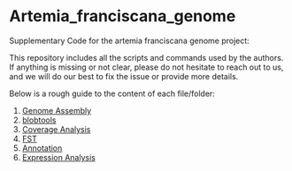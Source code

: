 # Artemia_franciscana_genome
Supplementary Code for the artemia franciscana genome project:

This repository includes all the scripts and commands used by the authors. If anything is missing or not clear, please do not hesitate to reach out to us, and we will do our best to fix the issue or provide more details.

Below is a rough guide to the content of each file/folder:

1. [Genome Assembly](https://github.com/Melkrewi/Artemia_franciscana_genome/blob/main/main_pipeline.md) 
2. [blobtools](https://github.com/Melkrewi/Artemia_franciscana_genome/blob/main/blobtools.md)
3. [Coverage Analysis](https://github.com/Melkrewi/Artemia_franciscana_genome/blob/main/Coverage_analysis.md)
4. [FST](https://github.com/Melkrewi/Artemia_franciscana_genome/blob/main/FST.md)
5. [Annotation](https://github.com/Melkrewi/Artemia_franciscana_genome/blob/main/braker_genome_annotation.md)
6. [Expression Analysis](https://github.com/Melkrewi/Artemia_franciscana_genome/blob/main/expression_analysis.md)
